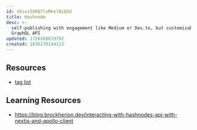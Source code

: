 ```yaml
---
id: nEsxxIGRQ7lvMkelNiQSd
title: Hashnode
desc: >-
  self-publishing with engagement like Medium or Dev.to, but customizable;
  GraphQL API
updated: 1726268819792
created: 1636170144113
---
```



## Resources

- [tag list](https://github.com/Hashnode/support/blob/main/misc/tags.json)


## Learning Resources

-  https://blog.brockherion.dev/interacting-with-hashnodes-api-with-nextjs-and-apollo-client


